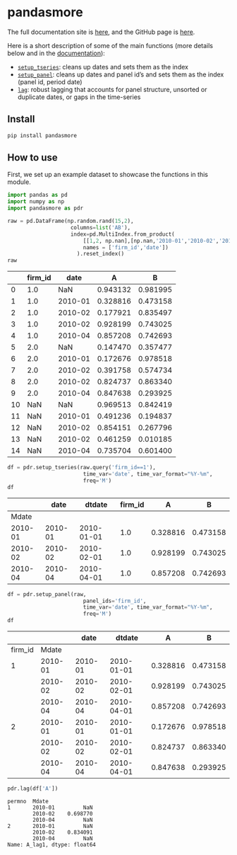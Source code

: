 # pandasmore

<!-- WARNING: THIS FILE WAS AUTOGENERATED! DO NOT EDIT! -->

The full documentation site is
[here](https://ionmihai.github.io/pandasmore/), and the GitHub page is
[here](https://github.com/ionmihai/pandasmore).

Here is a short description of some of the main functions (more details
below and in the
[documentation](https://ionmihai.github.io/pandasmore/core.html)):

- [`setup_tseries`](https://ionmihai.github.io/pandasmore/core.html#setup_tseries):
  cleans up dates and sets them as the index
- [`setup_panel`](https://ionmihai.github.io/pandasmore/core.html#setup_panel):
  cleans up dates and panel id’s and sets them as the index (panel id,
  period date)
- [`lag`](https://ionmihai.github.io/pandasmore/core.html#lag): robust
  lagging that accounts for panel structure, unsorted or duplicate
  dates, or gaps in the time-series

## Install

``` sh
pip install pandasmore
```

## How to use

First, we set up an example dataset to showcase the functions in this
module.

``` python
import pandas as pd
import numpy as np
import pandasmore as pdr
```

``` python
raw = pd.DataFrame(np.random.rand(15,2), 
                    columns=list('AB'), 
                    index=pd.MultiIndex.from_product(
                        [[1,2, np.nan],[np.nan,'2010-01','2010-02','2010-02','2010-04']],
                        names = ['firm_id','date'])
                      ).reset_index()
raw
```

<div>

|     | firm_id | date    | A        | B        |
|-----|---------|---------|----------|----------|
| 0   | 1.0     | NaN     | 0.943132 | 0.981995 |
| 1   | 1.0     | 2010-01 | 0.328816 | 0.473158 |
| 2   | 1.0     | 2010-02 | 0.177921 | 0.835497 |
| 3   | 1.0     | 2010-02 | 0.928199 | 0.743025 |
| 4   | 1.0     | 2010-04 | 0.857208 | 0.742693 |
| 5   | 2.0     | NaN     | 0.147470 | 0.357477 |
| 6   | 2.0     | 2010-01 | 0.172676 | 0.978518 |
| 7   | 2.0     | 2010-02 | 0.391758 | 0.574734 |
| 8   | 2.0     | 2010-02 | 0.824737 | 0.863340 |
| 9   | 2.0     | 2010-04 | 0.847638 | 0.293925 |
| 10  | NaN     | NaN     | 0.969513 | 0.842419 |
| 11  | NaN     | 2010-01 | 0.491236 | 0.194837 |
| 12  | NaN     | 2010-02 | 0.854151 | 0.267796 |
| 13  | NaN     | 2010-02 | 0.461259 | 0.010185 |
| 14  | NaN     | 2010-04 | 0.735704 | 0.601400 |

</div>

``` python
df = pdr.setup_tseries(raw.query('firm_id==1'),
                        time_var='date', time_var_format="%Y-%m",
                        freq='M')
df
```

<div>

|         | date    | dtdate     | firm_id | A        | B        |
|---------|---------|------------|---------|----------|----------|
| Mdate   |         |            |         |          |          |
| 2010-01 | 2010-01 | 2010-01-01 | 1.0     | 0.328816 | 0.473158 |
| 2010-02 | 2010-02 | 2010-02-01 | 1.0     | 0.928199 | 0.743025 |
| 2010-04 | 2010-04 | 2010-04-01 | 1.0     | 0.857208 | 0.742693 |

</div>

``` python
df = pdr.setup_panel(raw,
                        panel_ids='firm_id',
                        time_var='date', time_var_format="%Y-%m",
                        freq='M')
df
```

<div>

|         |         | date    | dtdate     | A        | B        |
|---------|---------|---------|------------|----------|----------|
| firm_id | Mdate   |         |            |          |          |
| 1       | 2010-01 | 2010-01 | 2010-01-01 | 0.328816 | 0.473158 |
|         | 2010-02 | 2010-02 | 2010-02-01 | 0.928199 | 0.743025 |
|         | 2010-04 | 2010-04 | 2010-04-01 | 0.857208 | 0.742693 |
| 2       | 2010-01 | 2010-01 | 2010-01-01 | 0.172676 | 0.978518 |
|         | 2010-02 | 2010-02 | 2010-02-01 | 0.824737 | 0.863340 |
|         | 2010-04 | 2010-04 | 2010-04-01 | 0.847638 | 0.293925 |

</div>

``` python
pdr.lag(df['A'])
```

    permno  Mdate  
    1       2010-01         NaN
            2010-02    0.698770
            2010-04         NaN
    2       2010-01         NaN
            2010-02    0.834091
            2010-04         NaN
    Name: A_lag1, dtype: float64
